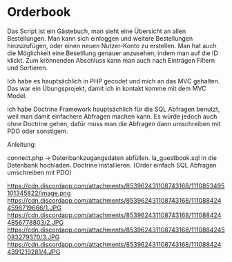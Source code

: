 # Orderbook
Das Script ist ein Gästebuch, man sieht eine Übersicht an allen Bestellungen. Man kann sich einloggen und weitere Bestellungen hinzuzufügen, oder einen neuen Nutzer-Konto zu erstellen. Man hat auch die Möglichkeit eine Besetllung genauer anzusehen, indem man auf die ID klickt. Zum krönnenden Abschluss kann man auch nach Einträgen Filtern und Sortieren.

Ich habe es hauptsächlich in PHP gecodet und mich an das MVC gehalten. Das war ein Übungsprojekt, damit ich in kontakt komme mit dem MVC Model.

ich habe Doctrine Framework hauptsächlich für die SQL Abfragen benutzt, weil man damit einfachere Abfragen machen kann. Es würde jedoch auch ohne Doctrine gehen, dafür muss man die Abfragen dann umschreiben mit PDO oder sonstigem.

Anleitung:

connect.php -> Datenbankzugangsdaten abfüllen.
la_guestbook.sql in die Datenbank hochladen.
Doctrine installieren. (Order einfach SQL Abfragen umschreiben mit PDO)

https://cdn.discordapp.com/attachments/853962431108743168/1110853495101345822/image.png
https://cdn.discordapp.com/attachments/853962431108743168/1110884244596719666/1.JPG
https://cdn.discordapp.com/attachments/853962431108743168/1110884244856778803/2.JPG
https://cdn.discordapp.com/attachments/853962431108743168/1110884245083279370/3.JPG
https://cdn.discordapp.com/attachments/853962431108743168/1110884244391219281/4.JPG
